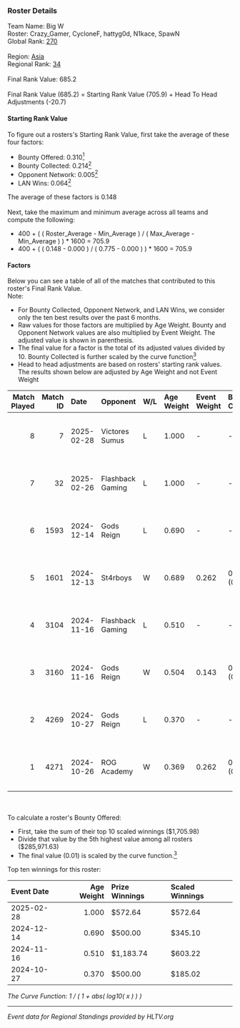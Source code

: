 ### Roster Details<br />
Team Name: Big W<br />
Roster: Crazy_Gamer, CycloneF, hattyg0d, N1kace, SpawN<br />
Global Rank: [270](../../standings_global_2025_02_28.md)<br />
<br />
Region: [Asia]( ../../standings_asia_2025_02_28.md)<br />
Regional Rank: [34]( ../../standings_asia_2025_02_28.md)<br />
<br />
Final Rank Value:  685.2<br />
<br />
Final Rank Value (685.2) = Starting Rank Value (705.9) + Head To Head Adjustments (-20.7)<br />

#### Starting Rank Value<br />
To figure out a rosters's Starting Rank Value, first take the average of these four factors:<br />
- Bounty Offered: 0.310[<sup>1</sup>](#table2)
- Bounty Collected: 0.214[<sup>2</sup>](#table1)
- Opponent Network: 0.005[<sup>2</sup>](#table1)
- LAN Wins: 0.064[<sup>2</sup>](#table1)

The average of these factors is 0.148<br />
<br />
Next, take the maximum and minimum average across all teams and compute the following:<br />
- 400 + ( ( Roster_Average - Min_Average ) / ( Max_Average - Min_Average ) ) * 1600 = 705.9
- 400 + ( ( 0.148 - 0.000 ) / ( 0.775 - 0.000 ) ) * 1600 = 705.9


#### Factors<br />
Below you can see a table of all of the matches that contributed to this roster's Final Rank Value.<br />
Note:<br />

- For Bounty Collected, Opponent Network, and LAN Wins, we consider only the ten best results over the past 6 months.
- Raw values for those factors are multiplied by Age Weight. Bounty and Opponent Network values are also multiplied by Event Weight. The adjusted value is shown in parenthesis.
- The final value for a factor is the total of its adjusted values divided by 10. Bounty Collected is further scaled by the curve function[<sup>3</sup>](#curveFunction)
- Head to head adjustments are based on rosters' starting rank values. The results shown below are adjusted by Age Weight and not Event Weight
<span id="table1"></span><br />


| Match Played | Match ID | Date       | Opponent         | W/L | Age Weight | Event Weight | Bounty Collected | Opponent Network | LAN Wins  | H2H Adj. | Roster                                         |
| -: | -: | :- | :- | :- | :- | :- | :- | :- | :- | -: | :- |
|            8 |        7 | 2025-02-28 | Victores Sumus   | L   | 1.000      | -            | -                | -                | -         |   -16.69 | Crazy_Gamer, CycloneF, hattyg0d, N1kace, SpawN |
|            7 |       32 | 2025-02-26 | Flashback Gaming | L   | 1.000      | -            | -                | -                | -         |   -11.23 | Crazy_Gamer, CycloneF, hattyg0d, N1kace, SpawN |
|            6 |     1593 | 2024-12-14 | Gods Reign       | L   | 0.690      | -            | -                | -                | -         |    -6.71 | Crazy_Gamer, CycloneF, hattygOD, N1kace, SpawN |
|            5 |     1601 | 2024-12-13 | St4rboys         | W   | 0.689      | 0.262        | 0.002 (0.000)    | 0.059 (0.011)    | 0 (0.000) |     9.59 | Crazy_Gamer, CycloneF, hattygOD, N1kace, SpawN |
|            4 |     3104 | 2024-11-16 | Flashback Gaming | L   | 0.510      | -            | -                | -                | -         |    -5.54 | Crazy_Gamer, CycloneF, hattygOD, N1kace, SpawN |
|            3 |     3160 | 2024-11-16 | Gods Reign       | W   | 0.504      | 0.143        | 0.024 (0.002)    | 0.573 (0.041)    | 1 (0.504) |    11.28 | Crazy_Gamer, CycloneF, hattygOD, N1kace, SpawN |
|            2 |     4269 | 2024-10-27 | Gods Reign       | L   | 0.370      | -            | -                | -                | -         |    -3.16 | clouda, Crazy_Gamer, CycloneF, EmbeR, SpawN    |
|            1 |     4271 | 2024-10-26 | ROG Academy      | W   | 0.369      | 0.262        | 0.000 (0.000)    | 0.000 (0.000)    | 0 (0.000) |     1.77 | clouda, Crazy_Gamer, CycloneF, EmbeR, SpawN    |

<br />
<span id="table2"></span><br />
To calculate a roster's Bounty Offered:<br />

- First, take the sum of their top 10 scaled winnings ($1,705.98)
- Divide that value by the 5th highest value among all rosters ($285,971.63)
- The final value (0.01) is scaled by the curve function.[<sup>3</sup>](#curveFunction)

Top ten winnings for this roster:<br />

| Event Date | Age Weight | Prize Winnings | Scaled Winnings |
| :- | -: | :- | :- |
| 2025-02-28 |      1.000 | $572.64        | $572.64         |
| 2024-12-14 |      0.690 | $500.00        | $345.10         |
| 2024-11-16 |      0.510 | $1,183.74      | $603.22         |
| 2024-10-27 |      0.370 | $500.00        | $185.02         |


<span id="curveFunction"></span>_The Curve Function: 1 / ( 1 + abs( log10( x ) ) )_<br />

---
_Event data for Regional Standings provided by HLTV.org_<br />
